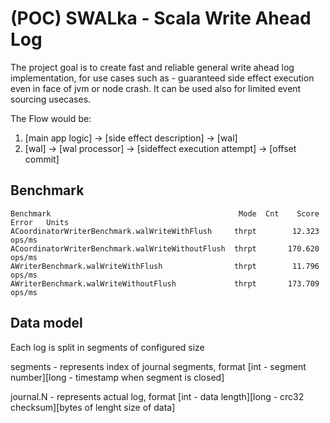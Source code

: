 # (POC) SWALka - Scala Write Ahead Log

The project goal is to create fast and reliable general write ahead log implementation, for use cases such as - 
guaranteed side effect execution even in face of jvm or node crash. It can be used also for limited event sourcing usecases.

The Flow would be:
 1. [main app logic] -> [side effect description] -> [wal]
 2. [wal] -> [wal processor] -> [sideffect execution attempt] -> [offset commit]

## Benchmark
```text
Benchmark                                          Mode  Cnt    Score   Error   Units
ACoordinatorWriterBenchmark.walWriteWithFlush     thrpt        12.323          ops/ms
ACoordinatorWriterBenchmark.walWriteWithoutFlush  thrpt       170.620          ops/ms
AWriterBenchmark.walWriteWithFlush                thrpt        11.796          ops/ms
AWriterBenchmark.walWriteWithoutFlush             thrpt       173.709          ops/ms
```

## Data model
Each log is split in segments of configured size

segments - represents index of journal segments, format [int - segment number][long - timestamp when segment is closed]

journal.N - represents actual log, format [int - data length][long - crc32 checksum][bytes of lenght size of data]